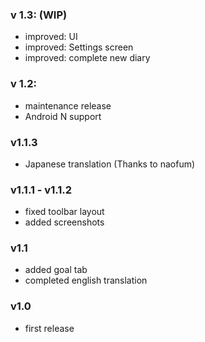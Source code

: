 ### v 1.3: (WIP)
- improved: UI
- improved: Settings screen
- improved: complete new diary

### v 1.2:
- maintenance release
- Android N support

### v1.1.3

- Japanese translation (Thanks to naofum)

### v1.1.1 - v1.1.2

- fixed toolbar layout
- added screenshots

### v1.1

- added goal tab
- completed english translation

### v1.0

- first release
